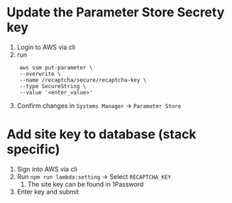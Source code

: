# Update the Parameter Store Secrety key
1. Login to AWS via cli
2. run
```
    aws ssm put-parameter \
    --overwrite \
    --name /recaptcha/secure/recaptcha-key \
    --type SecureString \
    --value '<enter_value>'
```

3. Confirm changes in `Systems Manager` -> `Parameter Store`

# Add site key to database (stack specific)
1. Sign into AWS via cli
2. Run `npm run lambda:setting` -> Select `RECAPTCHA_KEY`
   1. The site key can be found in 1Password
3. Enter key and submit
